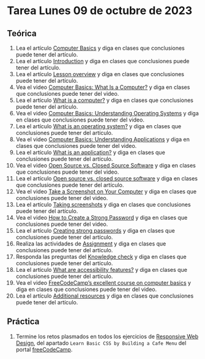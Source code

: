 # Tarea Lunes 09 de octubre de 2023

## Teórica

1. Lea el artículo [Computer Basics](https://www.theodinproject.com/lessons/foundations-computer-basics) y diga en clases que conclusiones puede tener del artículo.
2. Lea el artículo [Introduction](https://www.theodinproject.com/lessons/foundations-computer-basics#introduction) y diga en clases que conclusiones puede tener del artículo.
3. Lea el artículo [Lesson overview](https://www.theodinproject.com/lessons/foundations-computer-basics#lesson-overview) y diga en clases que conclusiones puede tener del artículo.
4. Vea el video [Computer Basics: What Is a Computer?](https://m.youtube.com/watch?v=Cu3R5it4cQs) y diga en clases que conclusiones puede tener del video.
5. Lea el artículo [What is a computer?](https://edu.gcfglobal.org/en/computerbasics/what-is-a-computer/1/) y diga en clases que conclusiones puede tener del artículo.
6. Vea el video [Computer Basics: Understanding Operating Systems](https://www.youtube.com/watch?v=fkGCLIQx1MI&ab_channel=GCFLearnFree) y diga en clases que conclusiones puede tener del video.
7. Lea el artículo [What is an operating system?](https://edu.gcfglobal.org/en/computerbasics/understanding-operating-systems/1/) y diga en clases que conclusiones puede tener del artículo.
8. Vea el video [Computer Basics: Understanding Applications](https://m.youtube.com/watch?v=3gMOYZoMtEs) y diga en clases que conclusiones puede tener del video.
9. Lea el artículo [What is an application?](https://edu.gcfglobal.org/en/computerbasics/understanding-applications/1/) y diga en clases que conclusiones puede tener del artículo.
10. Vea el video [Open Source vs. Closed Source Software](https://www.youtube.com/watch?v=2q91vTvc7YE) y diga en clases que conclusiones puede tener del video.
11. Lea el artículo [Open source vs. closed source software](https://edu.gcfglobal.org/en/basic-computer-skills/open-source-vs-closed-source-software/1/) y diga en clases que conclusiones puede tener del artículo.
12. Vea el video [Take a Screenshot on Your Computer](https://www.youtube.com/watch?v=vJ61athvLmY) y diga en clases que conclusiones puede tener del video.
13. Lea el artículo [Taking screenshots](https://edu.gcfglobal.org/en/techsavvy/taking-screenshots/1/) y diga en clases que conclusiones puede tener del artículo.
14. Vea el video [How to Create a Strong Password](https://www.youtube.com/watch?v=aEmF3Iylvr4) y diga en clases que conclusiones puede tener del video.
15. Lea el artículo [Creating strong passwords](https://edu.gcfglobal.org/en/techsavvy/password-tips/1/) y diga en clases que conclusiones puede tener del artículo.
16. Realiza las actividades de [Assignment](https://www.theodinproject.com/lessons/foundations-computer-basics#assignment) y diga en clases que conclusiones puede tener del artículo.
17. Responda las preguntas del [Knowledge check](https://www.theodinproject.com/lessons/foundations-computer-basics#knowledge-check) y diga en clases que conclusiones puede tener del artículo.
18. Lea el artículo [What are accessibility features?](https://edu.gcfglobal.org/en/computerbasics/using-accessibility-features/1/) y diga en clases que conclusiones puede tener del artículo.
19. Vea el video [FreeCodeCamp’s excellent course on computer basics](https://youtu.be/y2kg3MOk1sY) y diga en clases que conclusiones puede tener del video.
20. Lea el artículo [Additional resources](https://www.theodinproject.com/lessons/foundations-asking-for-help#additional-resources) y diga en clases que conclusiones puede tener del artículo.

## Práctica

1. Termine los retos plasmados en todos los ejercicios de [Responsive Web Design](https://www.freecodecamp.org/learn/2022/responsive-web-design/), del apartado `Learn Basic CSS by Building a Cafe Menu` del portal [freeCodeCamp](https://www.freecodecamp.org/learn/).
